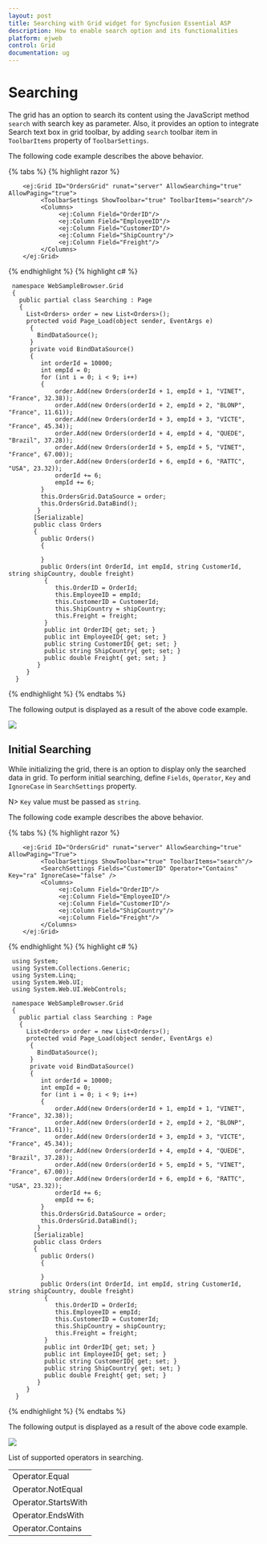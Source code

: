 ```yaml
---
layout: post
title: Searching with Grid widget for Syncfusion Essential ASP
description: How to enable search option and its functionalities
platform: ejweb
control: Grid
documentation: ug
--- 
```

# Searching

The grid has an option to search its content using the JavaScript method `search` with search key as parameter. Also, it provides an option to integrate Search text box in grid toolbar, by adding `search` toolbar item in `ToolbarItems` property of `ToolbarSettings`.

The following code example describes the above behavior.

{% tabs %} 
{% highlight razor %}

        <ej:Grid ID="OrdersGrid" runat="server" AllowSearching="true" AllowPaging="true"> 
             <ToolbarSettings ShowToolbar="true" ToolbarItems="search"/>
             <Columns>                
                  <ej:Column Field="OrderID"/>
                  <ej:Column Field="EmployeeID"/>
                  <ej:Column Field="CustomerID"/>                
                  <ej:Column Field="ShipCountry"/>
                  <ej:Column Field="Freight"/>
             </Columns>
        </ej:Grid>
{% endhighlight  %}
{% highlight c# %}

     namespace WebSampleBrowser.Grid
     {
       public partial class Searching : Page
       {
         List<Orders> order = new List<Orders>();
         protected void Page_Load(object sender, EventArgs e)
          {
            BindDataSource();
          }
          private void BindDataSource()
          {
             int orderId = 10000;
             int empId = 0;
             for (int i = 0; i < 9; i++)
             {
                 order.Add(new Orders(orderId + 1, empId + 1, "VINET", "France", 32.38));
                 order.Add(new Orders(orderId + 2, empId + 2, "BLONP", "France", 11.61));
                 order.Add(new Orders(orderId + 3, empId + 3, "VICTE", "France", 45.34));
                 order.Add(new Orders(orderId + 4, empId + 4, "QUEDE", "Brazil", 37.28));
                 order.Add(new Orders(orderId + 5, empId + 5, "VINET", "France", 67.00));
                 order.Add(new Orders(orderId + 6, empId + 6, "RATTC", "USA", 23.32));
                 orderId += 6;
                 empId += 6;
             }
             this.OrdersGrid.DataSource = order;
             this.OrdersGrid.DataBind();
            }
           [Serializable]
           public class Orders
           {
             public Orders()
             { 
            
             }
             public Orders(int OrderId, int empId, string CustomerId, string shipCountry, double freight)
              {
                 this.OrderID = OrderId;
                 this.EmployeeID = empId;
                 this.CustomerID = CustomerId;
                 this.ShipCountry = shipCountry;
                 this.Freight = freight;
              }
              public int OrderID{ get; set; }
              public int EmployeeID{ get; set; }
              public string CustomerID{ get; set; }
              public string ShipCountry{ get; set; }
              public double Freight{ get; set; }
            }
         }
      }
{% endhighlight  %}
{% endtabs %}

The following output is displayed as a result of the above code example.

![](searching_images/searching_img1.png)


## Initial Searching

While initializing the grid, there is an option to display only the searched data in grid. To perform initial searching, define `Fields`, `Operator`, `Key` and `IgnoreCase` in `SearchSettings` property.

 N> `Key` value must be passed as `string`.

The following code example describes the above behavior.

{% tabs %} 
{% highlight razor %}

        <ej:Grid ID="OrdersGrid" runat="server" AllowSearching="true" AllowPaging="True"> 
             <ToolbarSettings ShowToolbar="true" ToolbarItems="search"/>
             <SearchSettings Fields="CustomerID" Operator="Contains" Key="ra" IgnoreCase="false" />
             <Columns>                
                  <ej:Column Field="OrderID"/>
                  <ej:Column Field="EmployeeID"/>
                  <ej:Column Field="CustomerID"/>                
                  <ej:Column Field="ShipCountry"/>
                  <ej:Column Field="Freight"/>
             </Columns>
        </ej:Grid>
{% endhighlight  %}
{% highlight c# %}
		
     using System; 
     using System.Collections.Generic;  
     using System.Linq;
     using System.Web.UI;
     using System.Web.UI.WebControls;

     namespace WebSampleBrowser.Grid
     {
       public partial class Searching : Page
       {
         List<Orders> order = new List<Orders>();
         protected void Page_Load(object sender, EventArgs e)
          {
            BindDataSource();
          }
          private void BindDataSource()
          {
             int orderId = 10000;
             int empId = 0;
             for (int i = 0; i < 9; i++)
             {
                 order.Add(new Orders(orderId + 1, empId + 1, "VINET", "France", 32.38));
                 order.Add(new Orders(orderId + 2, empId + 2, "BLONP", "France", 11.61));
                 order.Add(new Orders(orderId + 3, empId + 3, "VICTE", "France", 45.34));
                 order.Add(new Orders(orderId + 4, empId + 4, "QUEDE", "Brazil", 37.28));
                 order.Add(new Orders(orderId + 5, empId + 5, "VINET", "France", 67.00));
                 order.Add(new Orders(orderId + 6, empId + 6, "RATTC", "USA", 23.32));
                 orderId += 6;
                 empId += 6;
             }
             this.OrdersGrid.DataSource = order;
             this.OrdersGrid.DataBind();
            }
           [Serializable]
           public class Orders
           {
             public Orders()
             { 
            
             }
             public Orders(int OrderId, int empId, string CustomerId, string shipCountry, double freight)
              {
                 this.OrderID = OrderId;
                 this.EmployeeID = empId;
                 this.CustomerID = CustomerId;
                 this.ShipCountry = shipCountry;
                 this.Freight = freight;
              }
              public int OrderID{ get; set; }
              public int EmployeeID{ get; set; }
              public string CustomerID{ get; set; }
              public string ShipCountry{ get; set; }
              public double Freight{ get; set; }
            }
         }
      }
{% endhighlight  %}
{% endtabs %}

The following output is displayed as a result of the above code example.

![](searching_images/searching_img2.png)


List of supported operators in searching.

<table>
 <tr>
<td>
Operator.Equal</td></tr>
<tr>
<td>
Operator.NotEqual</td></tr>
<tr>
<td>
Operator.StartsWith</td></tr>
<tr>
<td>
Operator.EndsWith</td></tr>
<tr>
<td>
Operator.Contains</td></tr>
</table>
